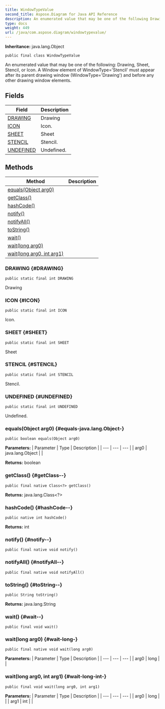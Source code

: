 ```yaml
---
title: WindowTypeValue
second_title: Aspose.Diagram for Java API Reference
description: An enumerated value that may be one of the following Drawing Sheet Stencil or Icon.
type: docs
weight: 449
url: /java/com.aspose.diagram/windowtypevalue/
---
```


**Inheritance:**
java.lang.Object
```
public final class WindowTypeValue
```

An enumerated value that may be one of the following: Drawing, Sheet, Stencil, or Icon. A Window element of WindowType='Stencil' must appear after its parent drawing window (WindowType='Drawing') and before any other drawing window elements.
## Fields

| Field | Description |
| --- | --- |
| [DRAWING](#DRAWING) | Drawing |
| [ICON](#ICON) | Icon. |
| [SHEET](#SHEET) | Sheet |
| [STENCIL](#STENCIL) | Stencil. |
| [UNDEFINED](#UNDEFINED) | Undefined. |
## Methods

| Method | Description |
| --- | --- |
| [equals(Object arg0)](#equals-java.lang.Object-) |  |
| [getClass()](#getClass--) |  |
| [hashCode()](#hashCode--) |  |
| [notify()](#notify--) |  |
| [notifyAll()](#notifyAll--) |  |
| [toString()](#toString--) |  |
| [wait()](#wait--) |  |
| [wait(long arg0)](#wait-long-) |  |
| [wait(long arg0, int arg1)](#wait-long-int-) |  |
### DRAWING {#DRAWING}
```
public static final int DRAWING
```


Drawing

### ICON {#ICON}
```
public static final int ICON
```


Icon.

### SHEET {#SHEET}
```
public static final int SHEET
```


Sheet

### STENCIL {#STENCIL}
```
public static final int STENCIL
```


Stencil.

### UNDEFINED {#UNDEFINED}
```
public static final int UNDEFINED
```


Undefined.

### equals(Object arg0) {#equals-java.lang.Object-}
```
public boolean equals(Object arg0)
```




**Parameters:**
| Parameter | Type | Description |
| --- | --- | --- |
| arg0 | java.lang.Object |  |

**Returns:**
boolean
### getClass() {#getClass--}
```
public final native Class<?> getClass()
```




**Returns:**
java.lang.Class<?>
### hashCode() {#hashCode--}
```
public native int hashCode()
```




**Returns:**
int
### notify() {#notify--}
```
public final native void notify()
```




### notifyAll() {#notifyAll--}
```
public final native void notifyAll()
```




### toString() {#toString--}
```
public String toString()
```




**Returns:**
java.lang.String
### wait() {#wait--}
```
public final void wait()
```




### wait(long arg0) {#wait-long-}
```
public final native void wait(long arg0)
```




**Parameters:**
| Parameter | Type | Description |
| --- | --- | --- |
| arg0 | long |  |

### wait(long arg0, int arg1) {#wait-long-int-}
```
public final void wait(long arg0, int arg1)
```




**Parameters:**
| Parameter | Type | Description |
| --- | --- | --- |
| arg0 | long |  |
| arg1 | int |  |

